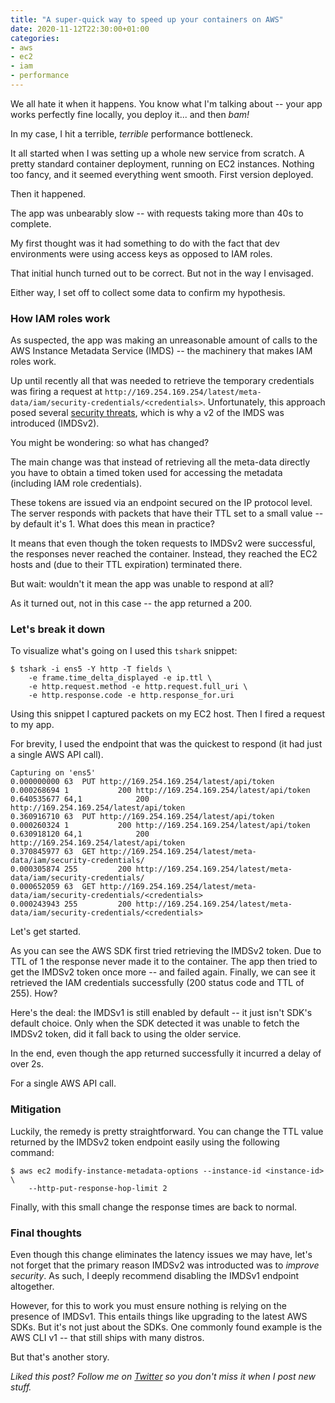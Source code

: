 ```yaml
---
title: "A super-quick way to speed up your containers on AWS"
date: 2020-11-12T22:30:00+01:00
categories:
- aws
- ec2
- iam
- performance
---
```


We all hate it when it happens. You know what I'm talking about -- your app works perfectly fine locally, you deploy it... and then _bam!_

In my case, I hit a terrible, _terrible_ performance bottleneck.

It all started when I was setting up a whole new service from scratch. A pretty standard container deployment, running on EC2 instances. Nothing too fancy, and it seemed everything went smooth. First version deployed.

Then it happened.

The app was unbearably slow -- with requests taking more than 40s to complete.

My first thought was it had something to do with the fact that dev environments were using access keys as opposed to IAM roles.

That initial hunch turned out to be correct. But not in the way I envisaged.

Either way, I set off to collect some data to confirm my hypothesis.

### How IAM roles work

As suspected, the app was making an unreasonable amount of calls to the AWS Instance Metadata Service (IMDS) -- the machinery that makes IAM roles work.

Up until recently all that was needed to retrieve the temporary credentials was firing a request at `http://169.254.169.254/latest/meta-data/iam/security-credentials/<credentials>`. Unfortunately, this approach posed several [security threats](https://aws.amazon.com/blogs/security/defense-in-depth-open-firewalls-reverse-proxies-ssrf-vulnerabilities-ec2-instance-metadata-service/), which is why a v2 of the IMDS was introduced (IMDSv2).

You might be wondering: so what has changed?

The main change was that instead of retrieving all the meta-data directly you have to obtain a timed token used for accessing the metadata (including IAM role credentials).

These tokens are issued via an endpoint secured on the IP protocol level. The server responds with packets that have their TTL set to a small value -- by default it's 1. What does this mean in practice?

It means that even though the token requests to IMDSv2 were successful, the responses never reached the container. Instead, they reached the EC2 hosts and (due to their TTL expiration) terminated there.

But wait: wouldn't it mean the app was unable to respond at all?

As it turned out, not in this case -- the app returned a 200.

### Let's break it down

To visualize what's going on I used this `tshark` snippet:

```
$ tshark -i ens5 -Y http -T fields \
    -e frame.time_delta_displayed -e ip.ttl \
    -e http.request.method -e http.request.full_uri \
    -e http.response.code -e http.response_for.uri
```

Using this snippet I captured packets on my EC2 host. Then I fired a request to my app.

For brevity, I used the endpoint that was the quickest to respond (it had just a single AWS API call).

```
Capturing on 'ens5'
0.000000000	63	PUT	http://169.254.169.254/latest/api/token
0.000268694	1			200	http://169.254.169.254/latest/api/token
0.640535677	64,1			200	http://169.254.169.254/latest/api/token
0.360916710	63	PUT	http://169.254.169.254/latest/api/token
0.000260324	1			200	http://169.254.169.254/latest/api/token
0.630918120	64,1			200	http://169.254.169.254/latest/api/token
0.370845977	63	GET	http://169.254.169.254/latest/meta-data/iam/security-credentials/
0.000305874	255			200	http://169.254.169.254/latest/meta-data/iam/security-credentials/
0.000652059	63	GET	http://169.254.169.254/latest/meta-data/iam/security-credentials/<credentials>
0.000243943	255			200	http://169.254.169.254/latest/meta-data/iam/security-credentials/<credentials>
```

Let's get started.

As you can see the AWS SDK first tried retrieving the IMDSv2 token. Due to TTL of 1 the response never made it to the container. The app then tried to get the IMDSv2 token once more -- and failed again. Finally, we can see it retrieved the IAM credentials successfully (200 status code and TTL of 255). How?

Here's the deal: the IMDSv1 is still enabled by default -- it just isn't SDK's default choice. Only when the SDK detected it was unable to fetch the IMDSv2 token, did it fall back to using the older service.

In the end, even though the app returned successfully it incurred a delay of over 2s.

For a single AWS API call.

### Mitigation

Luckily, the remedy is pretty straightforward. You can change the TTL value returned by the IMDSv2 token endpoint easily using the following command:

```
$ aws ec2 modify-instance-metadata-options --instance-id <instance-id> \
    --http-put-response-hop-limit 2
```

Finally, with this small change the response times are back to normal.

### Final thoughts

Even though this change eliminates the latency issues we may have, let's not forget that the primary reason IMDSv2 was introducted was to _improve security_. As such, I deeply recommend disabling the IMDSv1 endpoint altogether.

However, for this to work you must ensure nothing is relying on the presence of IMDSv1. This entails things like upgrading to the latest AWS SDKs. But it's not just about the SDKs. One commonly found example is the AWS CLI v1 -- that still ships with many distros.

But that's another story.

_Liked this post? Follow me on [Twitter](https://twitter.com/intent/user?screen_name=marcin_chm) so you don't miss it when I post new stuff._
